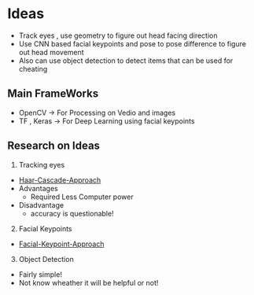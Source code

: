 # Ideas
- Track eyes , use geometry to figure out head facing direction
- Use CNN based facial keypoints and pose to pose difference to figure out head movement
- Also can use object detection to detect items that can be used for cheating

## Main FrameWorks
- OpenCV -> For Processing on Vedio and images
- TF , Keras -> For Deep Learning using facial keypoints

## Research on Ideas
1. Tracking eyes 
- [Haar-Cascade-Approach](https://www.youtube.com/watch?v=RvfF9CDzn1s&ab_channel=ProgrammingKnowledge)
- Advantages
  - Required Less Computer power
- Disadvantage
  - accuracy is questionable!
2. Facial Keypoints
- [Facial-Keypoint-Approach](https://www.youtube.com/watch?v=vC3bTziLRTA&ab_channel=NeuralDimension)
3. Object Detection
- Fairly simple!
- Not know wheather it will be helpful or not!

